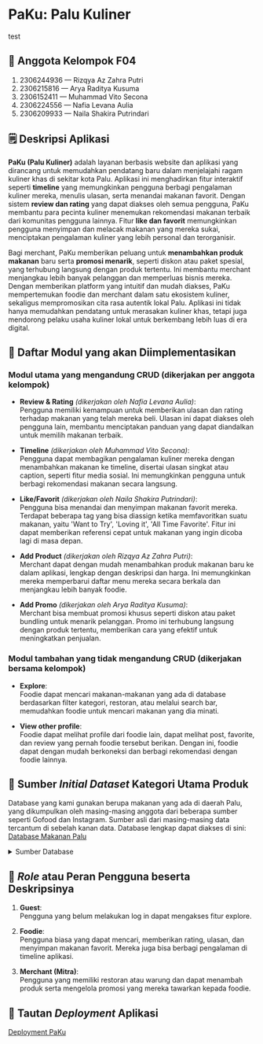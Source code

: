 # PaKu: Palu Kuliner

test

## :busts_in_silhouette: Anggota Kelompok F04
1. 2306244936 &mdash; Rizqya Az Zahra Putri
2. 2306215816 &mdash; Arya Raditya Kusuma
3. 2306152411 &mdash; Muhammad Vito Secona
4. 2306224556 &mdash; Nafia Levana Aulia
5. 2306209933 &mdash; Naila Shakira Putrindari

## :spiral_notepad: Deskripsi Aplikasi

**PaKu (Palu Kuliner)** adalah layanan berbasis website dan aplikasi yang dirancang untuk memudahkan pendatang baru dalam menjelajahi ragam kuliner khas di sekitar kota Palu. Aplikasi ini menghadirkan fitur interaktif seperti **timeline** yang memungkinkan pengguna berbagi pengalaman kuliner mereka, menulis ulasan, serta menandai makanan favorit. Dengan sistem **review dan rating** yang dapat diakses oleh semua pengguna, PaKu membantu para pecinta kuliner menemukan rekomendasi makanan terbaik dari komunitas pengguna lainnya. Fitur **like dan favorit** memungkinkan pengguna menyimpan dan melacak makanan yang mereka sukai, menciptakan pengalaman kuliner yang lebih personal dan terorganisir.

Bagi merchant, PaKu memberikan peluang untuk **menambahkan produk makanan** baru serta **promosi menarik**, seperti diskon atau paket spesial, yang terhubung langsung dengan produk tertentu. Ini membantu merchant menjangkau lebih banyak pelanggan dan memperluas bisnis mereka. Dengan memberikan platform yang intuitif dan mudah diakses, PaKu mempertemukan foodie dan merchant dalam satu ekosistem kuliner, sekaligus mempromosikan cita rasa autentik lokal Palu. Aplikasi ini tidak hanya memudahkan pendatang untuk merasakan kuliner khas, tetapi juga mendorong pelaku usaha kuliner lokal untuk berkembang lebih luas di era digital.

## :open_file_folder: Daftar Modul yang akan Diimplementasikan

### Modul utama yang mengandung CRUD (dikerjakan per anggota kelompok)

- **Review & Rating** _(dikerjakan oleh Nafia Levana Aulia)_:  
  Pengguna memiliki kemampuan untuk memberikan ulasan dan rating terhadap makanan yang telah mereka beli. Ulasan ini dapat diakses oleh pengguna lain, membantu menciptakan panduan yang dapat diandalkan untuk memilih makanan terbaik.

- **Timeline** _(dikerjakan oleh Muhammad Vito Secona)_:  
  Pengguna dapat membagikan pengalaman kuliner mereka dengan menambahkan makanan ke timeline, disertai ulasan singkat atau caption, seperti fitur media sosial. Ini memungkinkan pengguna untuk berbagi rekomendasi makanan secara langsung.

- **Like/Favorit** _(dikerjakan oleh Naila Shakira Putrindari)_:  
  Pengguna bisa menandai dan menyimpan makanan favorit mereka. Terdapat beberapa tag yang bisa diassign ketika memfavoritkan suatu makanan, yaitu 'Want to Try', 'Loving it', 'All Time Favorite'. Fitur ini dapat memberikan referensi cepat untuk makanan yang ingin dicoba lagi di masa depan.

- **Add Product** _(dikerjakan oleh Rizqya Az Zahra Putri)_:  
  Merchant dapat dengan mudah menambahkan produk makanan baru ke dalam aplikasi, lengkap dengan deskripsi dan harga. Ini memungkinkan mereka memperbarui daftar menu mereka secara berkala dan menjangkau lebih banyak foodie.

- **Add Promo** _(dikerjakan oleh Arya Raditya Kusuma)_:  
  Merchant bisa membuat promosi khusus seperti diskon atau paket bundling untuk menarik pelanggan. Promo ini terhubung langsung dengan produk tertentu, memberikan cara yang efektif untuk meningkatkan penjualan.

### Modul tambahan yang tidak mengandung CRUD (dikerjakan bersama kelompok)

- **Explore**:  
  Foodie dapat mencari makanan-makanan yang ada di database berdasarkan filter kategori, restoran, atau melalui search bar, memudahkan foodie untuk mencari makanan yang dia minati.

- **View other profile**:  
  Foodie dapat melihat profile dari foodie lain, dapat melihat post, favorite, dan review yang pernah foodie tersebut berikan. Dengan ini, foodie dapat dengan mudah berkoneksi dan berbagi rekomendasi dengan foodie lainnya.

## :link: Sumber _Initial Dataset_ Kategori Utama Produk

Database yang kami gunakan berupa makanan yang ada di daerah Palu, yang dikumpulkan oleh masing-masing anggota dari beberapa sumber seperti Gofood dan Instagram. Sumber asli dari masing-masing data tercantum di sebelah kanan data. Database lengkap dapat diakses di sini:  
[Database Makanan Palu](https://docs.google.com/spreadsheets/d/1Ur2plN-P3rhImHU4pRWBbaf4-A2v4ZTRyL2-IQnt6WQ/edit?usp=sharing)

<details>
<summary>Sumber Database</summary>
  
- https://gofood.co.id/en/palu/restaurant/dapur-ikan-katombo-dan-mujair-extra-pedas-s-parman-23c36104-1f13-4492-b02f-07749d424516
- https://gofood.co.id/en/palu/restaurant/alpukat-kocok-buron-palu-barat-baru-wahid-hasyim-461b7ef4-ffef-46f3-bccf-57ed62161cd9
- https://gofood.co.id/en/palu/restaurant/lumpia-phoenix-palu-malonda-1268838c-64f9-4cdd-b47b-5695c6b7b3c7
- https://gofood.co.id/en/palu/restaurant/mshealthy-palu-selatan-6c9687c3-d156-4eb1-bab0-7349e9744393
- https://gofood.co.id/palu/restaurant/bandar-salad-by-bsuperfood-palu-selatan-41f1db85-fc18-4f49-996e-8c80b025a382
- https://gofood.co.id/palu/restaurant/rm-olamita-9dc72639-0e6c-4126-9838-8812e07cd132
- https://gofood.co.id/palu/restaurant/coto-ayam-jo-siranindi-palu-barat-6a9d0b15-c11e-4ec3-b957-9d3fb1490495
- https://gofood.co.id/palu/restaurant/baked-bloom-tatura-utara-37b1199e-61b2-420e-bc1a-f64813ae0eb2
- https://gofood.co.id/palu/restaurant/eat-steak-palu-setia-budi-26945217-d138-4797-ba07-535ce6822194
- https://gofood.co.id/palu/restaurant/soto-banjar-mm-kori-00236ab3-7fa6-47c7-b580-76c34df0ac44
- https://gofood.co.id/id/palu/restaurant/house-of-wok-palu-e662022a-97ed-41d7-86cf-91d61361c7fa
- https://gofood.co.id/palu/restaurant/steak-koe-jati-baru-d2bf1e29-db1c-4556-9fe7-d288d8beb231
- https://gofood.co.id/id/palu/restaurant/kaledo-stereo-yos-sudarso-6a3d1c6f-0d86-489d-9fe7-4eb3054ca513
- https://gofood.co.id/id/palu/restaurant/rm-raja-kuring-sultan-hasanuddin-6a217d01-6d5e-4ba0-8761-c9886bc5a326
- https://gofood.co.id/id/palu/restaurant/pangsit-mie-malei-palu-d4eb76bc-0202-45ca-b401-f4b963987eb1
- https://gofood.co.id/id/palu/restaurant/cafe-binte-palu-barat-a80f9ee1-5ecd-4287-9e65-d13a9971c8ea
- https://gofood.co.id/palu/restaurant/warung-makan-pangkep-padaidi-palu-barat-siranindi-d58f41fc-9a58-43fb-ae59-9d02d75f523e
- https://gofood.co.id/id/palu/restaurant/my-kopi-o-palu-2d63778f-c8c2-46ff-87ab-54a0af720555
- https://gofood.co.id/id/palu/restaurant/depot-88-sultan-hasanuddin-e125986f-ea3c-495b-b292-4cd66bfe7bfb
- https://gofood.co.id/id/palu/restaurant/coto-asli-maros-bang-yadi-batu-bata-indah-007a3740-8a4f-404c-98e1-055aaf6457f7
- https://gofood.co.id/palu/restaurant/katombo-mujair-bakar-18-wl-resto-tanjung-malakosa-9ffcfe1e73e3-48d5-9661-d2b01a8c9da3
- https://gofood.co.id/palu/restaurant/rumah-kapurung-palu-kec-palu-barat-kel-lere-5e9d3890-fcfe-42bf-aeb4-2435398f93eb
- https://gofood.co.id/palu/restaurant/kedai-binte-perdos-tondo-40e8a783-ae95-41f7-beb5-e378686d1508
- https://gofood.co.id/palu/restaurant/rumah-kue-matami--9010dac4-a273-43f4-b4d8-556dab2562c7
- https://gofood.co.id/palu/restaurant/saraba-stmj-samratulangi-8c6abc7a-b5bd-4915-9b07-dd04d0fb650e
- https://gofood.co.id/palu/restaurant/mie-garing-sulawesi-cabang-palu-jl-basuki-rahmat-no-164-c-423fa946-eef9-432e-b70d-15709c278394
- https://gofood.co.id/palu/restaurant/warung-mie-cakalang-plw-moh-hatta-d3050a46-1d13-4f67-95f1-d1335a378d5d
- https://gofood.co.id/palu/restaurant/nasi-bakar-savory-jln-kh-wahid-hasyim-no-49-a55ed154-1e5f-4c4a-a3a8-42d3e1317fa5
- https://gofood.co.id/palu/restaurant/big-mouth-burger-coffee-zebra-raya-c326afbf-0a89-4fbb-a538-1f8e31d4a3e1?page=26
- https://gofood.co.id/palu/restaurant/basra-pizza-club-basuki-rahmat-189-325829a6-3347-409b-b20e-6c732d047729
- https://gofood.co.id/palu/restaurant/kopi-arobi-jl-sisingamangaraja-ce5741c5-416a-472f-8c6c-7826f359f2fb
- https://gofood.co.id/palu/restaurant/es-pisang-ijo-ananda-mantikulore-17a4d2a7-7a73-45a5-991c-86f1b0a9fde3
- https://gofood.co.id/palu/restaurant/yaku-dessert-snack-tj-satu-683a39bb-f728-4301-824d-c0672a876364
- https://www.instagram.com/kelilingpalu/p/CMo9N42gvAI/
- https://www.instagram.com/p/DAV03SnP7u1/
- https://www.instagram.com/p/DADkQCVPKiF/
- https://www.instagram.com/p/C_-QjlPP02X/
- https://www.instagram.com/p/C_zYoKdv7Ve/
- https://www.instagram.com/p/C-AHf5NvEZJ/
- https://www.instagram.com/p/C9t22xBPpF_/
- https://www.instagram.com/p/C9lvB8HP_sO/
- https://www.instagram.com/p/C9bsJbjvlmd/
- https://www.instagram.com/p/C8BwrRyPj_t/
- https://www.instagram.com/p/C76O-SjPeRX/
- https://www.instagram.com/p/C7gc2kXvTq8/
- https://www.instagram.com/p/C7L6bZVPPkF/
- https://www.instagram.com/p/C65qy32vHVD/
- https://www.instagram.com/p/C6nK__xPkg9/
- https://www.instagram.com/p/C6azsTWPmaQ/
- https://www.instagram.com/p/C6IhRs0P8lM/
- https://www.instagram.com/p/C6DL1_ivu41/
- https://www.instagram.com/p/C55U3T9vL0I/

</details>

## :bust_in_silhouette: _Role_ atau Peran Pengguna beserta Deskripsinya

1. **Guest**:  
   Pengguna yang belum melakukan log in dapat mengakses fitur explore.

2. **Foodie**:  
   Pengguna biasa yang dapat mencari, memberikan rating, ulasan, dan menyimpan makanan favorit. Mereka juga bisa berbagi pengalaman di timeline aplikasi.

3. **Merchant (Mitra)**:  
   Pengguna yang memiliki restoran atau warung dan dapat menambah produk serta mengelola promosi yang mereka tawarkan kepada foodie.

## :rocket: Tautan _Deployment_ Aplikasi
[Deployment PaKu](http://muhammad-vito31-paku.pbp.cs.ui.ac.id/)
